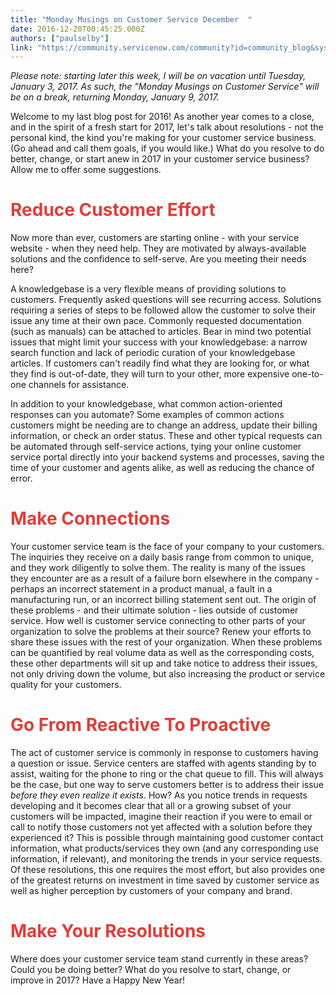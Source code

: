 ```yaml
---
title: "Monday Musings on Customer Service December  "
date: 2016-12-20T00:45:25.000Z
authors: ["paulselby"]
link: "https://community.servicenow.com/community?id=community_blog&sys_id=861e226ddbd0dbc01dcaf3231f9619dc"
---
```

<p><em>Please note: starting later this week, I will be on vacation until Tuesday, </em><em>January 3, 2017. As such, the "Monday Musings on Customer Service" will be on a break, returning Monday, January 9, 2017.</em></p><p></p><p>Welcome to my last blog post for 2016! As another year comes to a close, and in the spirit of a fresh start for 2017, let's talk about resolutions - not the personal kind, the kind you're making for your customer service business. (Go ahead and call them goals, if you would like.) What do you resolve to do better, change, or start anew in 2017 in your customer service business? Allow me to offer some suggestions.</p><p></p><h1><span style="color: #e23d39;">Reduce Customer Effort</span></h1><p>Now more than ever, customers are starting online - with your service website - when they need help. They are motivated by always-available solutions and the confidence to self-serve. Are you meeting their needs here?</p><p></p><p>A knowledgebase is a very flexible means of providing solutions to customers. Frequently asked questions will see recurring access. Solutions requiring a series of steps to be followed allow the customer to solve their issue any time at their own pace. Commonly requested documentation (such as manuals) can be attached to articles. Bear in mind two potential issues that might limit your success with your knowledgebase: a narrow search function and lack of periodic curation of your knowledgebase articles. If customers can't readily find what they are looking for, or what they find is out-of-date, they will turn to your other, more expensive one-to-one channels for assistance.</p><p></p><p>In addition to your knowledgebase, what common action-oriented responses can you automate? Some examples of common actions customers might be needing are to change an address, update their billing information, or check an order status. These and other typical requests can be automated through self-service actions, tying your online customer service portal directly into your backend systems and processes, saving the time of your customer and agents alike, as well as reducing the chance of error.</p><p></p><h1><span style="color: #e23d39;">Make Connections</span></h1><p>Your customer service team is the face of your company to your customers. The inquiries they receive on a daily basis range from common to unique, and they work diligently to solve them. The reality is many of the issues they encounter are as a result of a failure born elsewhere in the company - perhaps an incorrect statement in a product manual, a fault in a manufacturing run, or an incorrect billing statement sent out. The origin of these problems - and their ultimate solution - lies outside of customer service. How well is customer service connecting to other parts of your organization to solve the problems at their source? Renew your efforts to share these issues with the rest of your organization. When these problems can be quantified by real volume data as well as the corresponding costs, these other departments will sit up and take notice to address their issues, not only driving down the volume, but also increasing the product or service quality for your customers.</p><p></p><h1><span style="color: #e23d39;">Go From Reactive To Proactive</span></h1><p>The act of customer service is commonly in response to customers having a question or issue. Service centers are staffed with agents standing by to assist, waiting for the phone to ring or the chat queue to fill. This will always be the case, but one way to serve customers better is to address their issue <em>before they even realize it exists</em>. How? As you notice trends in requests developing and it becomes clear that all or a growing subset of your customers will be impacted, imagine their reaction if you were to email or call to notify those customers not yet affected with a solution before they experienced it? This is possible through maintaining good customer contact information, what products/services they own (and any corresponding use information, if relevant), and monitoring the trends in your service requests. Of these resolutions, this one requires the most effort, but also provides one of the greatest returns on investment in time saved by customer service as well as higher perception by customers of your company and brand.</p><p></p><h1><span style="color: #e23d39;">Make Your Resolutions</span></h1><p>Where does your customer service team stand currently in these areas? Could you be doing better? What do you resolve to start, change, or improve in 2017? Have a Happy New Year!</p>